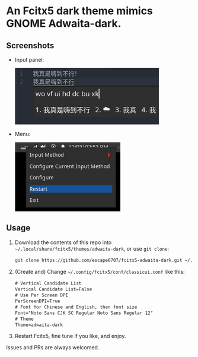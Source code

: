# An Fcitx5 dark theme mimics GNOME Adwaita-dark.

## Screenshots

- Input panel:

  ![Screenshot for input panel](img/fcitx5-adwaita-dark-theme.png)

- Menu:

  ![Screenshot for menu](img/fcitx5-adwaita-dark-theme-menu.png)


## Usage

1. Download the contents of this repo into `~/.local/share/fcitx5/themes/adwaita-dark`, or use `git clone`:

   ```bash
   git clone https://github.com/escape0707/fcitx5-adwaita-dark.git ~/.local/share/fcitx5/themes/adwaita-dark
   ```

2. (Create and) Change `~/.config/fcitx5/conf/classicui.conf` like this:

   ```properties
   # Vertical Candidate List
   Vertical Candidate List=False
   # Use Per Screen DPI
   PerScreenDPI=True
   # Font for Chinese and English, then font size
   Font="Noto Sans CJK SC Regular Noto Sans Regular 12"
   # Theme
   Theme=adwaita-dark
   ```

3. Restart Fcitx5, fine tune if you like, and enjoy.

Issues and PRs are always welcomed.
